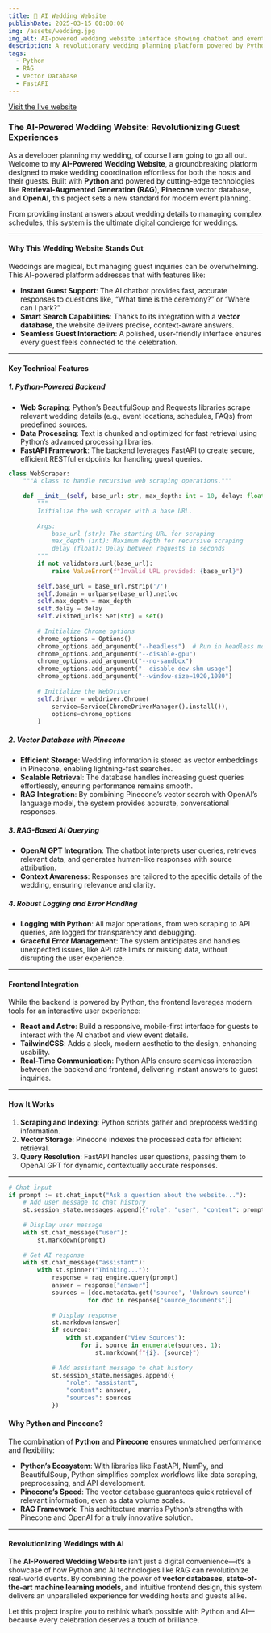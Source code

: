 ```yaml
---
title: 💍 AI Wedding Website
publishDate: 2025-03-15 00:00:00
img: /assets/wedding.jpg
img_alt: AI-powered wedding website interface showing chatbot and event details
description: A revolutionary wedding planning platform powered by Python, RAG, and vector databases. Features an AI chatbot for instant guest support, smart search capabilities, and seamless event coordination.
tags:
  - Python
  - RAG
  - Vector Database
  - FastAPI
---
```


[Visit the live website](https://sanantonesklars.com)


### The AI-Powered Wedding Website: Revolutionizing Guest Experiences  

As a developer planning my wedding, of course I am going to go all out. Welcome to my **AI-Powered Wedding Website**, a groundbreaking platform designed to make wedding coordination effortless for both the hosts and their guests. Built with **Python** and powered by cutting-edge technologies like **Retrieval-Augmented Generation (RAG)**, **Pinecone** vector database, and **OpenAI**, this project sets a new standard for modern event planning.  

From providing instant answers about wedding details to managing complex schedules, this system is the ultimate digital concierge for weddings.  

---

#### **Why This Wedding Website Stands Out**  

Weddings are magical, but managing guest inquiries can be overwhelming. This AI-powered platform addresses that with features like:  
- **Instant Guest Support**: The AI chatbot provides fast, accurate responses to questions like, “What time is the ceremony?” or “Where can I park?”  
- **Smart Search Capabilities**: Thanks to its integration with a **vector database**, the website delivers precise, context-aware answers.  
- **Seamless Guest Interaction**: A polished, user-friendly interface ensures every guest feels connected to the celebration.  

---

#### **Key Technical Features**  

##### **1. Python-Powered Backend**  
- **Web Scraping**: Python’s BeautifulSoup and Requests libraries scrape relevant wedding details (e.g., event locations, schedules, FAQs) from predefined sources.  
- **Data Processing**: Text is chunked and optimized for fast retrieval using Python’s advanced processing libraries.  
- **FastAPI Framework**: The backend leverages FastAPI to create secure, efficient RESTful endpoints for handling guest queries.  

```python
class WebScraper:
    """A class to handle recursive web scraping operations."""
    
    def __init__(self, base_url: str, max_depth: int = 10, delay: float = 1.0):
        """
        Initialize the web scraper with a base URL.
        
        Args:
            base_url (str): The starting URL for scraping
            max_depth (int): Maximum depth for recursive scraping
            delay (float): Delay between requests in seconds
        """
        if not validators.url(base_url):
            raise ValueError(f"Invalid URL provided: {base_url}")
            
        self.base_url = base_url.rstrip('/')
        self.domain = urlparse(base_url).netloc
        self.max_depth = max_depth
        self.delay = delay
        self.visited_urls: Set[str] = set()
        
        # Initialize Chrome options
        chrome_options = Options()
        chrome_options.add_argument("--headless")  # Run in headless mode
        chrome_options.add_argument("--disable-gpu")
        chrome_options.add_argument("--no-sandbox")
        chrome_options.add_argument("--disable-dev-shm-usage")
        chrome_options.add_argument("--window-size=1920,1080")
        
        # Initialize the WebDriver
        self.driver = webdriver.Chrome(
            service=Service(ChromeDriverManager().install()),
            options=chrome_options
        )
```

##### **2. Vector Database with Pinecone**  
- **Efficient Storage**: Wedding information is stored as vector embeddings in Pinecone, enabling lightning-fast searches.  
- **Scalable Retrieval**: The database handles increasing guest queries effortlessly, ensuring performance remains smooth.  
- **RAG Integration**: By combining Pinecone’s vector search with OpenAI’s language model, the system provides accurate, conversational responses.  

##### **3. RAG-Based AI Querying**  
- **OpenAI GPT Integration**: The chatbot interprets user queries, retrieves relevant data, and generates human-like responses with source attribution.  
- **Context Awareness**: Responses are tailored to the specific details of the wedding, ensuring relevance and clarity.  

##### **4. Robust Logging and Error Handling**  
- **Logging with Python**: All major operations, from web scraping to API queries, are logged for transparency and debugging.  
- **Graceful Error Management**: The system anticipates and handles unexpected issues, like API rate limits or missing data, without disrupting the user experience.  

---

#### **Frontend Integration**  

While the backend is powered by Python, the frontend leverages modern tools for an interactive user experience:  
- **React and Astro**: Build a responsive, mobile-first interface for guests to interact with the AI chatbot and view event details.  
- **TailwindCSS**: Adds a sleek, modern aesthetic to the design, enhancing usability.  
- **Real-Time Communication**: Python APIs ensure seamless interaction between the backend and frontend, delivering instant answers to guest inquiries.  

---

#### **How It Works**  

1. **Scraping and Indexing**: Python scripts gather and preprocess wedding information.  
2. **Vector Storage**: Pinecone indexes the processed data for efficient retrieval.  
3. **Query Resolution**: FastAPI handles user questions, passing them to OpenAI GPT for dynamic, contextually accurate responses.  

---


```python
# Chat input
if prompt := st.chat_input("Ask a question about the website..."):
    # Add user message to chat history
    st.session_state.messages.append({"role": "user", "content": prompt})
    
    # Display user message
    with st.chat_message("user"):
        st.markdown(prompt)
    
    # Get AI response
    with st.chat_message("assistant"):
        with st.spinner("Thinking..."):
            response = rag_engine.query(prompt)
            answer = response["answer"]
            sources = [doc.metadata.get('source', 'Unknown source') 
                      for doc in response["source_documents"]]
            
            # Display response
            st.markdown(answer)
            if sources:
                with st.expander("View Sources"):
                    for i, source in enumerate(sources, 1):
                        st.markdown(f"{i}. {source}")
            
            # Add assistant message to chat history
            st.session_state.messages.append({
                "role": "assistant",
                "content": answer,
                "sources": sources
            }) 
```

#### **Why Python and Pinecone?**  

The combination of **Python** and **Pinecone** ensures unmatched performance and flexibility:  
- **Python’s Ecosystem**: With libraries like FastAPI, NumPy, and BeautifulSoup, Python simplifies complex workflows like data scraping, preprocessing, and API development.  
- **Pinecone’s Speed**: The vector database guarantees quick retrieval of relevant information, even as data volume scales.  
- **RAG Framework**: This architecture marries Python’s strengths with Pinecone and OpenAI for a truly innovative solution.  

---

#### **Revolutionizing Weddings with AI**  

The **AI-Powered Wedding Website** isn’t just a digital convenience—it’s a showcase of how Python and AI technologies like RAG can revolutionize real-world events. By combining the power of **vector databases**, **state-of-the-art machine learning models**, and intuitive frontend design, this system delivers an unparalleled experience for wedding hosts and guests alike.  

Let this project inspire you to rethink what’s possible with Python and AI—because every celebration deserves a touch of brilliance.